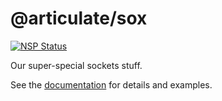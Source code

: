 # @articulate/sox
[![NSP Status](https://nodesecurity.io/orgs/articulate/projects/4cf8d77e-4275-42d3-b2a4-8c2e1fa790d4/badge)](https://nodesecurity.io/orgs/articulate/projects/4cf8d77e-4275-42d3-b2a4-8c2e1fa790d4)

Our super-special sockets stuff.

See the [documentation](https://github.com/articulate/sox/blob/master/API.md) for details and examples.
